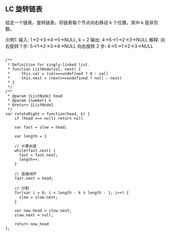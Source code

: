## LC 旋转链表

给定一个链表，旋转链表，将链表每个节点向右移动 k 个位置，其中 k 是非负数。

示例1: 
输入: 1->2->3->4->5->NULL, k = 2
输出: 4->5->1->2->3->NULL
解释:
向右旋转 1 步: 5->1->2->3->4->NULL
向右旋转 2 步: 4->5->1->2->3->NULL


```

/**
 * Definition for singly-linked list.
 * function ListNode(val, next) {
 *     this.val = (val===undefined ? 0 : val)
 *     this.next = (next===undefined ? null : next)
 * }
 */
/**
 * @param {ListNode} head
 * @param {number} k
 * @return {ListNode}
 */
var rotateRight = function(head, k) {
    if (head === null) return null
    
    var fast = slow = head;

    var length = 1

    // 计算长度
    while(fast.next) {
      fast = fast.next;
      length++;
    }

    // 连接闭环
    fast.next = head;

    // 分割
    for(var i = 0; i < length - k % length - 1; i++) {
      slow = slow.next;
    }

    var new_head = slow.next;
    slow.next = null;
    
    return new_head
};

```